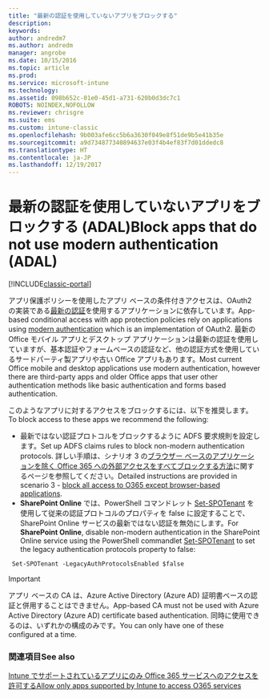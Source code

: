 ```yaml
---
title: "最新の認証を使用していないアプリをブロックする"
description: 
keywords: 
author: andredm7
ms.author: andredm
manager: angrobe
ms.date: 10/15/2016
ms.topic: article
ms.prod: 
ms.service: microsoft-intune
ms.technology: 
ms.assetid: 098b652c-01e0-45d1-a731-620b0d3dc7c1
ROBOTS: NOINDEX,NOFOLLOW
ms.reviewer: chrisgre
ms.suite: ems
ms.custom: intune-classic
ms.openlocfilehash: 9b003afe6cc5b6a3630f049e8f51de9b5e41b35e
ms.sourcegitcommit: a9d734877340894637e03f4b4ef83f7d01ddedc8
ms.translationtype: HT
ms.contentlocale: ja-JP
ms.lasthandoff: 12/19/2017
---
```

# <a name="block-apps-that-do-not-use-modern-authentication-adal"></a><span data-ttu-id="ee2a3-102">最新の認証を使用していないアプリをブロックする (ADAL)</span><span class="sxs-lookup"><span data-stu-id="ee2a3-102">Block apps that do not use modern authentication (ADAL)</span></span>

[!INCLUDE[classic-portal](../includes/classic-portal.md)]

<span data-ttu-id="ee2a3-103">アプリ保護ポリシーを使用したアプリ ベースの条件付きアクセスは、OAuth2 の実装である[最新の認証](https://support.office.com/article/Using-Office-365-modern-authentication-with-Office-clients-776c0036-66fd-41cb-8928-5495c0f9168a)を使用するアプリケーションに依存しています。</span><span class="sxs-lookup"><span data-stu-id="ee2a3-103">App-based conditional access with app protection policies rely on applications using [modern authentication](https://support.office.com/article/Using-Office-365-modern-authentication-with-Office-clients-776c0036-66fd-41cb-8928-5495c0f9168a) which is an implementation of OAuth2.</span></span> <span data-ttu-id="ee2a3-104">最新の Office モバイル アプリとデスクトップ アプリケーションは最新の認証を使用していますが、基本認証やフォームベースの認証など、他の認証方式を使用しているサードパーティ製アプリや古い Office アプリもあります。</span><span class="sxs-lookup"><span data-stu-id="ee2a3-104">Most current Office mobile and desktop applications use modern authentication, however there are third-party apps and older Office apps that user other authentication methods like basic authentication and forms based authentication.</span></span>

<span data-ttu-id="ee2a3-105">このようなアプリに対するアクセスをブロックするには、以下を推奨します。</span><span class="sxs-lookup"><span data-stu-id="ee2a3-105">To block access to these apps we recommend the following:</span></span>

* <span data-ttu-id="ee2a3-106">最新ではない認証プロトコルをブロックするように ADFS 要求規則を設定します。</span><span class="sxs-lookup"><span data-stu-id="ee2a3-106">Set up ADFS claims rules to block non-modern authentication protocols.</span></span> <span data-ttu-id="ee2a3-107">詳しい手順は、シナリオ 3 の[ブラウザー ベースのアプリケーションを除く Office 365 への外部アクセスをすべてブロックする方法](https://technet.microsoft.com/library/dn592182.aspx)に関するページを参照してください。</span><span class="sxs-lookup"><span data-stu-id="ee2a3-107">Detailed instructions are provided in scenario 3 - [block all access to O365 except browser-based applications](https://technet.microsoft.com/library/dn592182.aspx).</span></span>
* <span data-ttu-id="ee2a3-108">**SharePoint Online** では、PowerShell コマンドレット [Set-SPOTenant](https://technet.microsoft.com/library/fp161390.aspx) を使用して従来の認証プロトコルのプロパティを false に設定することで、SharePoint Online サービスの最新ではない認証を無効にします。</span><span class="sxs-lookup"><span data-stu-id="ee2a3-108">For **SharePoint Online**, disable non-modern authentication in the SharePoint Online service using the PowerShell commandlet [Set-SPOTenant](https://technet.microsoft.com/library/fp161390.aspx) to set the legacy authentication protocols property to false:</span></span>

```
 Set-SPOTenant -LegacyAuthProtocolsEnabled $false

```


>[!IMPORTANT]
><span data-ttu-id="ee2a3-109">アプリ ベースの CA は、Azure Active Directory (Azure AD) 証明書ベースの認証と併用することはできません。</span><span class="sxs-lookup"><span data-stu-id="ee2a3-109">App-based CA must not be used with Azure Active Directory (Azure AD) certificate based authentication.</span></span> <span data-ttu-id="ee2a3-110">同時に使用できるのは、いずれかの構成のみです。</span><span class="sxs-lookup"><span data-stu-id="ee2a3-110">You can only have one of these configured at a time.</span></span>

### <a name="see-also"></a><span data-ttu-id="ee2a3-111">関連項目</span><span class="sxs-lookup"><span data-stu-id="ee2a3-111">See also</span></span>
[<span data-ttu-id="ee2a3-112">Intune でサポートされているアプリにのみ Office 365 サービスへのアクセスを許可する</span><span class="sxs-lookup"><span data-stu-id="ee2a3-112">Allow only apps supported by Intune to access O365 services</span></span>](allow-policy-managed-apps-access-to-o365.md)
